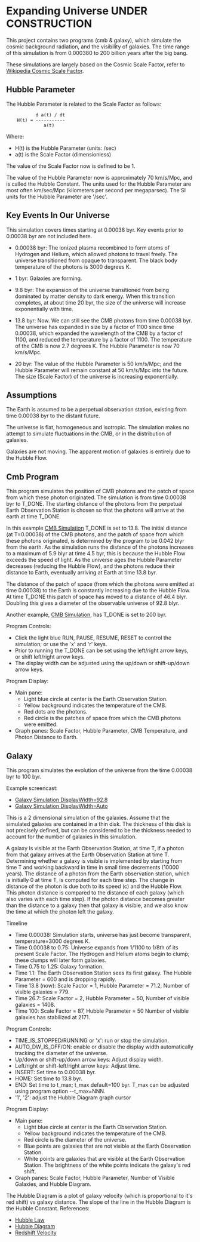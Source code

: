 # Expanding Universe UNDER CONSTRUCTION

This project contains two programs (cmb & galaxy), which simulate the cosmic background
radiation, and the visibility of galaxies. The time range of this simulation is
from 0.000380 to 200 billion years after the big bang.

These simulations are largely based on the Cosmic Scale Factor, refer to
[Wikipedia Cosmic Scale Factor](https://en.wikipedia.org/wiki/Scale_factor_(cosmology)).

## Hubble Parameter

The Hubble Parameter is related to the Scale Factor as follows:

```
           d a(t) / dt
    H(t) = -----------
              a(t)
```

Where:
* H(t) is the Hubble Parameter (units: /sec)
* a(t) is the Scale Factor (dimensionless)

The value of the Scale Factor now is defined to be 1.

The value of the Hubble Parameter now is approximately 70 km/s/Mpc, and 
is called the Hubble Constant. The units used for the Hubble Parameter are most often
km/sec/Mpc (kilometers per second per megaparsec). The SI units for the Hubble Parameter
are '/sec'.

## Key Events In Our Universe

This simulation covers times starting at 0.00038 byr. Key events prior to 0.00038 byr are not included here.

* 0.00038 byr: The ionized plasma recombined to form atoms of Hydrogen and Helium, which allowed
photons to travel freely. The universe transitioned from opaque to transparent. The black body
temperature of the photons is 3000 degrees K.

* 1 byr: Galaxies are forming.

* 9.8 byr: The expansion of the universe transitioned from being dominated by matter density to
dark energy. When this transition completes, at about time 20 byr, the size of the universe
will increase exponentially with time.

* 13.8 byr: Now. We can still see the CMB photons from time 0.00038 byr. The
universe has expanded in size by a factor of 1100 since time 0.00038, which expanded the
wavelength of the CMB by a factor of 1100, and reduced the temperature by a factor of 1100.
The temperature of the CMB is now 2.7 degrees K. The Hubble Parameter is now 70 km/s/Mpc.

* 20 byr: The value of the Hubble Parameter is 50 km/s/Mpc; and the Hubble Parameter will 
remain constant at 50 km/s/Mpc into the future. The size (Scale Factor) of the universe is increasing
exponentially.

## Assumptions

The Earth is assumed to be a perpetual observation station, existing from time
0.00038 byr to the distant future.

The universe is flat, homogeneous and isotropic. The simulation makes no attempt to simulate
fluctuations in the CMB, or in the distribution of galaxies.

Galaxies are not moving. The apparent motion of galaxies is entirely due to the Hubble Flow.

## Cmb Program

This program simulates the position of CMB photons and the patch of space from which these
photon originated. The simulation is from time 0.00038 byr to T_DONE. The starting distance
of the photons from the perpetual Earth Observation Station is chosen so that the photons
will arrive at the earth at time T_DONE.

In this example [CMB Simulation](https://youtu.be/TjxFwbwMWJ8) T_DONE is set to 13.8.
The initial distance (at T=0.00038) of the CMB photons, and the patch of space from which these
photons originated, is determined by the program to be 0.042 blyr from the earth.
As the simulation runs the distance of the photons increases to a maximum of 5.9 blyr at time
4.5 byr, this is because the Hubble Flow exceeds the speed of light. As the universe ages
the Hubble Parameter decreases (reducing the Hubble Flow), and the photons reduce their distance
to Earth, eventually arriving at Earth at time 13.8 byr.

The distance of the patch of space (from which the photons were emitted at time 0.00038) to the 
Earth is constantly increasing due to the Hubble Flow. At time T_DONE this patch of space has moved
to a distance of 46.4 blyr. Doubling this gives a diameter of the observable universe of 92.8 blyr.

Another example, [CMB Simulation](https://youtu.be/jiRkqq_4a3Q),
has T_DONE is set to 200 byr.

Program Controls:
* Click the light blue RUN, PAUSE, RESUME, RESET to control the simulation; or use the 'x' and 'r' keys.
* Prior to running the T_DONE can be set using the left/right arrow keys, or shift left/right arrow keys.
* The display width can be adjusted using the up/down or shift-up/down arrow keys.

Program Display:
* Main pane:
  * Light blue circle at center is the Earth Observation Station.
  * Yellow background indicates the temperature of the CMB.
  * Red dots are the photons.
  * Red circle is the patches of space from which the CMB photons were emitted.
* Graph panes: Scale Factor, Hubble Parameter, CMB Temperature, and Photon Distance to Earth.

## Galaxy

This program simulates the evolution of the universe from the time 0.00038 byr to 100 byr. 

Example screencast:
* [Galaxy Simulation DisplayWidth=92.8](https://youtu.be/ZXaXLz3PrIc)
* [Galaxy Simulation DisplayWidth=Auto](https://youtu.be/U8wX4eZI_BY)

This is a 2 dimensional simulation of the galaxies. Assume that the simulated galaxies are 
contained in a thin disk. The thickness of this disk is not precisely defined, but can be 
considered to be the thickness needed to account for the number of galaxies in this simulation.

A galaxy is visible at the Earth Observation Station, at time T, if a photon from that galaxy arrives at
the Earth Observation Station at time T.
Determining whether a galaxy is visible is implemented by starting from time T and working 
backward in time in small time decrements (10000 years). The distance of a photon from the Earth
observation station, which is initially 0 at time T, is computed for each time step. The change in
distance of the photon is due both to its speed (c) and the Hubble Flow. This photon distance 
is compared to the distance of each galaxy (which also varies with each time step). If the photon
distance becomes greater than the distance to a galaxy then that galaxy is visible, and we also
know the time at which the photon left the galaxy.

Timeline
* Time 0.00038: Simulation starts, universe has just become transparent, temperature=3000 degrees K.
* Time 0.00038 to 0.75: Universe expands from 1/1100 to 1/8th of its present Scale Factor. The Hydrogen and Helium atoms begin to clump; these clumps will later form galaxies.
* Time 0.75 to 1.25: Galaxy formation.
* Time 1.1: The Earth Observation Station sees its first galaxy. The Hubble Parameter = 600 and is dropping rapidly.
* Time 13.8 (now): Scale Factor = 1, Hubble Parameter = 71.2, Number of visible galaxies = 779.
* Time 26.7: Scale Factor = 2, Hubble Parameter = 50, Number of visible galaxies = 1408.
* Time 100: Scale Factor = 87, Hubble Parameter = 50 Number of visible galaxies has stabilized at 2171.

Program Controls:
* TIME_IS_STOPPED/RUNNING or 'x': run or stop the simulation.
* AUTO_DW_IS_OFF/ON: enable or disable the display width automatically tracking the diameter of the universe.
* Up/down or shift-up/down arrow keys: Adjust display width.
* Left/right or shift-left/right arrow keys: Adjust time.
* INSERT: Set time to 0.00038 byr.
* HOME: Set time to 13.8 byr.
* END: Set time to t_max; t_max default=100 byr. T_max can be adjusted using program option --t_max=NNN.
* '1', '2': adjust the Hubble Diagram graph cursor

Program Display:
* Main pane:
  * Light blue circle at center is the Earth Observation Station.
  * Yellow background indicates the temperature of the CMB.
  * Red circle is the diameter of the universe.
  * Blue points are galaxies that are not visible at the Earth Observation Station.
  * White points are galaxies that are visible at the Earth Observation Station.
    The brightness of the white points indicate the galaxy's red shift.
* Graph panes: Scale Factor, Hubble Parameter, Number of Visible Galaxies, and Hubble Diagram.

The Hubble Diagram is a plot of galaxy velocity (which is proportional to it's red shift) vs 
galaxy distance. The slope of the line in the Hubble Diagram is the Hubble Constant.
References:
* [Hubble Law](https://en.wikipedia.org/wiki/Hubble%27s_law)
* [Hubble Diagram](https://en.wikipedia.org/wiki/Hubble%27s_law#Combining_redshifts_with_distance_measurements)
* [Redshift Velocity](https://en.wikipedia.org/wiki/Hubble%27s_law#Redshift_velocity_and_recessional_velocity)
